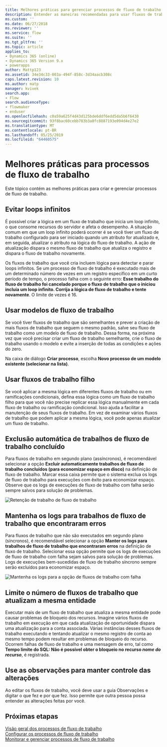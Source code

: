```yaml
---
title: Melhores práticas para gerenciar processos de fluxo de trabalho | Microsoft Docs
description: Entender as maneiras recomendadas para usar fluxos de trabalho
ms.custom: ''
ms.date: 06/27/2018
ms.reviewer: ''
ms.service: flow
ms.suite: ''
ms.tgt_pltfrm: ''
ms.topic: article
applies_to:
- Dynamics 365 (online)
- Dynamics 365 Version 9.x
- powerapps
author: Mattp123
ms.assetid: 34e34c33-003a-494f-858c-3d34aacb308c
caps.latest.revision: 10
ms.author: matp
manager: kvivek
search.app:
- Flow
search.audienceType:
- flowmaker
- enduser
ms.openlocfilehash: c0a59a625f4d43d125bde6ddf6edd5da5b6f6430
ms.sourcegitcommit: 93f8bac60cebb783b3a8fc8887193e094d4e27e2
ms.translationtype: MT
ms.contentlocale: pt-BR
ms.lasthandoff: 05/25/2019
ms.locfileid: "64460575"
---
```

# <a name="best-practices-for-workflow-processes"></a>Melhores práticas para processos de fluxo de trabalho

Este tópico contém as melhores práticas para criar e gerenciar processos de fluxo de trabalho.  
  
<a name="BKMK_AvoidInfiniteLoops"></a>   
## <a name="avoid-infinite-loops"></a>Evitar loops infinitos  
 É possível criar a lógica em um fluxo de trabalho que inicia um loop infinito, o que consome recursos do servidor e afeta o desempenho. A situação comum em que um loop infinito poderá ocorrer é se você tiver um fluxo de trabalho configurado para ser iniciado quando um atributo for atualizado e, em seguida, atualizar o atributo na lógica do fluxo de trabalho. A ação de atualização dispara o mesmo fluxo de trabalho que atualiza o registro e dispara o fluxo de trabalho novamente.  
  
 Os fluxos de trabalho que você cria incluem lógica para detectar e parar loops infinitos. Se um processo de fluxo de trabalho é executado mais de um determinado número de vezes em um registro específico em um curto período de tempo, o processo falha com o seguinte erro: **Esse trabalho do fluxo de trabalho foi cancelado porque o fluxo de trabalho que o iniciou incluía um loop infinito. Corrija a lógica de fluxo de trabalho e tente novamente**. O limite de vezes é 16.  
  
<a name="BKMK_UseWorkflowTemplates"></a>   
## <a name="use-workflow-templates"></a>Usar modelos de fluxo de trabalho  
 Se você tiver fluxos de trabalho que são semelhantes e prever a criação de mais fluxos de trabalho que seguem o mesmo padrão, salve seu fluxo de trabalho como um modelo de fluxo de trabalho. Dessa forma, na próxima vez que você precisar criar um fluxo de trabalho semelhante, crie o fluxo de trabalho usando o modelo e evite a inserção de todas as condições e ações do zero.  
  
 Na caixa de diálogo **Criar processo**, escolha **Novo processo de um modelo existente (selecionar na lista)**.  
  
<a name="BKMK_UseChildWorkflows"></a>   
## <a name="use-child-workflows"></a>Usar fluxos de trabalho filho  
 Se você aplicar a mesma lógica em diferentes fluxos de trabalho ou em ramificações condicionais, defina essa lógica como um fluxo de trabalho filho para que você não precise replicar essa lógica manualmente em cada fluxo de trabalho ou ramificação condicional. Isso ajuda a facilitar a manutenção de seus fluxos de trabalho. Em vez de examinar vários fluxos de trabalho que podem aplicar a mesma lógica, você pode apenas atualizar um fluxo de trabalho.  
  
## <a name="automatically-delete-completed-workflow-jobs"></a>Exclusão automática de trabalhos de fluxo de trabalho concluído
Para fluxos de trabalho em segundo plano (assíncronos), é recomendável selecionar a opção **Excluir automaticamente trabalhos de fluxo de trabalho concluídos (para economizar espaço em disco)** na definição de fluxo de trabalho. Marcar essa caixa permite que o sistema exclua os logs de fluxo de trabalho para execuções com êxito para economizar espaço. Observe que os logs de execuções de fluxo de trabalho com falha serão sempre salvos para solução de problemas.  

![Retenção de trabalho de fluxo de trabalho](media/workflow-job-retention.png)

<a name="BKMK_AutoDeleteCompletedWorkflowJobs"></a>   
## <a name="keep-logs-for-workflow-jobs-that-encountered-errors"></a>Mantenha os logs para trabalhos de fluxo de trabalho que encontraram erros  
Para fluxos de trabalho que não são executados em segundo plano (síncronos), é recomendável selecionar a opção **Manter os logs para trabalhos de fluxo de trabalho que encontraram erros** na definição de fluxo de trabalho. Selecionar essa opção permite que os logs de execuções de fluxo de trabalho com falha sejam salvos para solução de problemas. Logs de execuções bem-sucedidas de fluxo de trabalho síncrono sempre serão excluídos para economizar espaço.   

![Mantenha os logs para a opção de fluxos de trabalho com falha](media/keep-logs-for-workflows.png)

## <a name="limit-the-number-of-workflows-that-update-the-same-entity"></a>Limite o número de fluxos de trabalho que atualizam a mesma entidade
Executar mais de um fluxo de trabalho que atualiza a mesma entidade pode causar problemas de bloqueio dos recursos. Imagine vários fluxos de trabalho em execução em que cada atualização de oportunidade dispara uma atualização para a conta associada. Várias instâncias desses fluxos de trabalho executando e tentando atualizar o mesmo registro de conta ao mesmo tempo podem resultar em problemas de bloqueio do recurso. Ocorrem falhas de fluxo de trabalho e uma mensagem de erro, tal como **Tempo limite do SQL: Não é possível obter o bloqueio no recurso _nome do recurso_**, é registrada. 

  
<a name="BKMK_DocumentChangesUsingNotes"></a>   
## <a name="use-notes-to-keep-track-of-changes"></a>Use as observações para manter controle das alterações  
 Ao editar os fluxos de trabalho, você deve usar a guia Observações e digitar o que fez e por que fez. Isso permite que outra pessoa possa entender as alterações feitas por você.  
  
## <a name="next-steps"></a>Próximas etapas  
 [Visão geral dos processos de fluxo de trabalho](workflow-processes.md)   
 [Configurar os processos de fluxo de trabalho](configure-workflow-steps.md)   
 [Monitorar e gerenciar processos de fluxo de trabalho](monitor-manage-processes.md)
   
